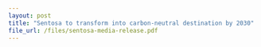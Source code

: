 ```yaml
---
layout: post
title: "Sentosa to transform into carbon-neutral destination by 2030"
file_url: /files/sentosa-media-release.pdf
---
```


